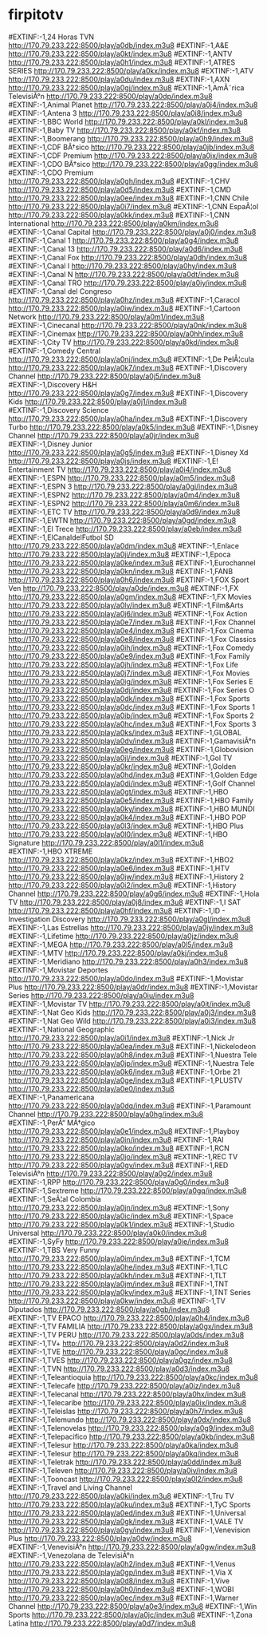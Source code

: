 # firpitotv
#EXTINF:-1,24 Horas TVN
http://170.79.233.222:8500/play/a0db/index.m3u8
#EXTINF:-1,A&E
http://170.79.233.222:8500/play/a0kt/index.m3u8
#EXTINF:-1,ANTV
http://170.79.233.222:8500/play/a0h1/index.m3u8
#EXTINF:-1,ATRES SERIES
http://170.79.233.222:8500/play/a0kx/index.m3u8
#EXTINF:-1,ATV
http://170.79.233.222:8500/play/a0du/index.m3u8
#EXTINF:-1,AXN
http://170.79.233.222:8500/play/a0gj/index.m3u8
#EXTINF:-1,AmÃ˜rica TelevisiÃ°n
http://170.79.233.222:8500/play/a0dp/index.m3u8
#EXTINF:-1,Animal Planet
http://170.79.233.222:8500/play/a0j4/index.m3u8
#EXTINF:-1,Antena 3
http://170.79.233.222:8500/play/a0i8/index.m3u8
#EXTINF:-1,BBC World
http://170.79.233.222:8500/play/a0kl/index.m3u8
#EXTINF:-1,Baby TV
http://170.79.233.222:8500/play/a0kf/index.m3u8
#EXTINF:-1,Boomerang
http://170.79.233.222:8500/play/a0h9/index.m3u8
#EXTINF:-1,CDF BÃ†sico
http://170.79.233.222:8500/play/a0jb/index.m3u8
#EXTINF:-1,CDF Premium
http://170.79.233.222:8500/play/a0jx/index.m3u8
#EXTINF:-1,CDO BÃ†sico
http://170.79.233.222:8500/play/a0gg/index.m3u8
#EXTINF:-1,CDO Premium
http://170.79.233.222:8500/play/a0gh/index.m3u8
#EXTINF:-1,CHV
http://170.79.233.222:8500/play/a0d5/index.m3u8
#EXTINF:-1,CMD
http://170.79.233.222:8500/play/a0ee/index.m3u8
#EXTINF:-1,CNN Chile
http://170.79.233.222:8500/play/a0i7/index.m3u8
#EXTINF:-1,CNN EspaÃ¦ol
http://170.79.233.222:8500/play/a0kk/index.m3u8
#EXTINF:-1,CNN International
http://170.79.233.222:8500/play/a0km/index.m3u8
#EXTINF:-1,Canal  Capital
http://170.79.233.222:8500/play/a0j0/index.m3u8
#EXTINF:-1,Canal 1
http://170.79.233.222:8500/play/a0g4/index.m3u8
#EXTINF:-1,Canal 13
http://170.79.233.222:8500/play/a0d6/index.m3u8
#EXTINF:-1,Canal Fox
http://170.79.233.222:8500/play/a0dh/index.m3u8
#EXTINF:-1,Canal I
http://170.79.233.222:8500/play/a0hy/index.m3u8
#EXTINF:-1,Canal N
http://170.79.233.222:8500/play/a0dt/index.m3u8
#EXTINF:-1,Canal TRO
http://170.79.233.222:8500/play/a0iy/index.m3u8
#EXTINF:-1,Canal del Congreso
http://170.79.233.222:8500/play/a0hz/index.m3u8
#EXTINF:-1,Caracol
http://170.79.233.222:8500/play/a0iw/index.m3u8
#EXTINF:-1,Cartoon Network
http://170.79.233.222:8500/play/a0m1/index.m3u8
#EXTINF:-1,Cinecanal
http://170.79.233.222:8500/play/a0nk/index.m3u8
#EXTINF:-1,Cinemax
http://170.79.233.222:8500/play/a0hh/index.m3u8
#EXTINF:-1,City TV
http://170.79.233.222:8500/play/a0kd/index.m3u8
#EXTINF:-1,Comedy Central
http://170.79.233.222:8500/play/a0nj/index.m3u8
#EXTINF:-1,De PelÅ¦cula
http://170.79.233.222:8500/play/a0k7/index.m3u8
#EXTINF:-1,Discovery Channel
http://170.79.233.222:8500/play/a0j5/index.m3u8
#EXTINF:-1,Discovery H&H
http://170.79.233.222:8500/play/a0g7/index.m3u8
#EXTINF:-1,Discovery Kids
http://170.79.233.222:8500/play/a0j1/index.m3u8
#EXTINF:-1,Discovery Science
http://170.79.233.222:8500/play/a0ha/index.m3u8
#EXTINF:-1,Discovery Turbo
http://170.79.233.222:8500/play/a0k5/index.m3u8
#EXTINF:-1,Disney Channel
http://170.79.233.222:8500/play/a0jr/index.m3u8
#EXTINF:-1,Disney Junior
http://170.79.233.222:8500/play/a0g5/index.m3u8
#EXTINF:-1,Disney Xd
http://170.79.233.222:8500/play/a0js/index.m3u8
#EXTINF:-1,E! Entertainment TV
http://170.79.233.222:8500/play/a0i4/index.m3u8
#EXTINF:-1,ESPN
http://170.79.233.222:8500/play/a0m5/index.m3u8
#EXTINF:-1,ESPN 3
http://170.79.233.222:8500/play/a0gi/index.m3u8
#EXTINF:-1,ESPN2
http://170.79.233.222:8500/play/a0m4/index.m3u8
#EXTINF:-1,ESPN2
http://170.79.233.222:8500/play/a0m6/index.m3u8
#EXTINF:-1,ETC TV
http://170.79.233.222:8500/play/a0d9/index.m3u8
#EXTINF:-1,EWTN
http://170.79.233.222:8500/play/a0gd/index.m3u8
#EXTINF:-1,El Trece
http://170.79.233.222:8500/play/a0eb/index.m3u8
#EXTINF:-1,ElCanaldelFutbol SD
http://170.79.233.222:8500/play/a0dm/index.m3u8
#EXTINF:-1,Enlace
http://170.79.233.222:8500/play/a0ji/index.m3u8
#EXTINF:-1,Epoca
http://170.79.233.222:8500/play/a0ke/index.m3u8
#EXTINF:-1,Eurochannel
http://170.79.233.222:8500/play/a0kn/index.m3u8
#EXTINF:-1,FANB
http://170.79.233.222:8500/play/a0h6/index.m3u8
#EXTINF:-1,FOX Sport Ven
http://170.79.233.222:8500/play/a0de/index.m3u8
#EXTINF:-1,FX
http://170.79.233.222:8500/play/a0gm/index.m3u8
#EXTINF:-1,FX Movies
http://170.79.233.222:8500/play/a0lv/index.m3u8
#EXTINF:-1,Film&Arts
http://170.79.233.222:8500/play/a0j6/index.m3u8
#EXTINF:-1,Fox Action
http://170.79.233.222:8500/play/a0e7/index.m3u8
#EXTINF:-1,Fox Channel
http://170.79.233.222:8500/play/a0e4/index.m3u8
#EXTINF:-1,Fox Cinema
http://170.79.233.222:8500/play/a0e8/index.m3u8
#EXTINF:-1,Fox Classics
http://170.79.233.222:8500/play/a0ih/index.m3u8
#EXTINF:-1,Fox Comedy
http://170.79.233.222:8500/play/a0e9/index.m3u8
#EXTINF:-1,Fox Family
http://170.79.233.222:8500/play/a0jh/index.m3u8
#EXTINF:-1,Fox Life
http://170.79.233.222:8500/play/a0j7/index.m3u8
#EXTINF:-1,Fox Movies
http://170.79.233.222:8500/play/a0ig/index.m3u8
#EXTINF:-1,Fox Series E
http://170.79.233.222:8500/play/a0dj/index.m3u8
#EXTINF:-1,Fox Series O
http://170.79.233.222:8500/play/a0dk/index.m3u8
#EXTINF:-1,Fox Sports
http://170.79.233.222:8500/play/a0dc/index.m3u8
#EXTINF:-1,Fox Sports 1
http://170.79.233.222:8500/play/a0ib/index.m3u8
#EXTINF:-1,Fox Sports 2
http://170.79.233.222:8500/play/a0hc/index.m3u8
#EXTINF:-1,Fox Sports 3
http://170.79.233.222:8500/play/a0ks/index.m3u8
#EXTINF:-1,GLOBAL
http://170.79.233.222:8500/play/a0dv/index.m3u8
#EXTINF:-1,GamavisiÃ°n
http://170.79.233.222:8500/play/a0eg/index.m3u8
#EXTINF:-1,Globovision
http://170.79.233.222:8500/play/a0jl/index.m3u8
#EXTINF:-1,Gol TV
http://170.79.233.222:8500/play/a0kr/index.m3u8
#EXTINF:-1,Golden
http://170.79.233.222:8500/play/a0hd/index.m3u8
#EXTINF:-1,Golden Edge
http://170.79.233.222:8500/play/a0di/index.m3u8
#EXTINF:-1,Golf Channel
http://170.79.233.222:8500/play/a0gt/index.m3u8
#EXTINF:-1,HBO
http://170.79.233.222:8500/play/a0e5/index.m3u8
#EXTINF:-1,HBO Family
http://170.79.233.222:8500/play/a0ky/index.m3u8
#EXTINF:-1,HBO MUNDI
http://170.79.233.222:8500/play/a0k4/index.m3u8
#EXTINF:-1,HBO POP
http://170.79.233.222:8500/play/a0l3/index.m3u8
#EXTINF:-1,HBO Plus
http://170.79.233.222:8500/play/a0l0/index.m3u8
#EXTINF:-1,HBO Signature
http://170.79.233.222:8500/play/a0l1/index.m3u8
#EXTINF:-1,HBO XTREME
http://170.79.233.222:8500/play/a0kz/index.m3u8
#EXTINF:-1,HBO2
http://170.79.233.222:8500/play/a0e6/index.m3u8
#EXTINF:-1,HTV
http://170.79.233.222:8500/play/a0jw/index.m3u8
#EXTINF:-1,History 2
http://170.79.233.222:8500/play/a0i2/index.m3u8
#EXTINF:-1,History Channel
http://170.79.233.222:8500/play/a0g6/index.m3u8
#EXTINF:-1,Hola TV
http://170.79.233.222:8500/play/a0j8/index.m3u8
#EXTINF:-1,I SAT
http://170.79.233.222:8500/play/a0hf/index.m3u8
#EXTINF:-1,ID - Investigation Discovery
http://170.79.233.222:8500/play/a0gl/index.m3u8
#EXTINF:-1,Las Estrellas
http://170.79.233.222:8500/play/a0jv/index.m3u8
#EXTINF:-1,Lifetime
http://170.79.233.222:8500/play/a0jz/index.m3u8
#EXTINF:-1,MEGA
http://170.79.233.222:8500/play/a0l5/index.m3u8
#EXTINF:-1,MTV
http://170.79.233.222:8500/play/a0kj/index.m3u8
#EXTINF:-1,Meridiano
http://170.79.233.222:8500/play/a0h3/index.m3u8
#EXTINF:-1,Movistar Deportes
http://170.79.233.222:8500/play/a0do/index.m3u8
#EXTINF:-1,Movistar Plus
http://170.79.233.222:8500/play/a0dr/index.m3u8
#EXTINF:-1,Movistar Series
http://170.79.233.222:8500/play/a0iu/index.m3u8
#EXTINF:-1,Movistar TV
http://170.79.233.222:8500/play/a0it/index.m3u8
#EXTINF:-1,Nat Geo Kids
http://170.79.233.222:8500/play/a0j3/index.m3u8
#EXTINF:-1,Nat Geo Wild
http://170.79.233.222:8500/play/a0i3/index.m3u8
#EXTINF:-1,National Geographic
http://170.79.233.222:8500/play/a0i1/index.m3u8
#EXTINF:-1,Nick Jr
http://170.79.233.222:8500/play/a0ea/index.m3u8
#EXTINF:-1,Nickelodeon
http://170.79.233.222:8500/play/a0h8/index.m3u8
#EXTINF:-1,Nuestra Tele
http://170.79.233.222:8500/play/a0jp/index.m3u8
#EXTINF:-1,Nuestra Tele
http://170.79.233.222:8500/play/a0k6/index.m3u8
#EXTINF:-1,Orbe 21
http://170.79.233.222:8500/play/a0ge/index.m3u8
#EXTINF:-1,PLUSTV
http://170.79.233.222:8500/play/a0e0/index.m3u8
#EXTINF:-1,Panamericana
http://170.79.233.222:8500/play/a0dq/index.m3u8
#EXTINF:-1,Paramount Channel
http://170.79.233.222:8500/play/a0hg/index.m3u8
#EXTINF:-1,PerÅ“ MÃ†gico
http://170.79.233.222:8500/play/a0e1/index.m3u8
#EXTINF:-1,Playboy
http://170.79.233.222:8500/play/a0in/index.m3u8
#EXTINF:-1,RAI
http://170.79.233.222:8500/play/a0ko/index.m3u8
#EXTINF:-1,RCN
http://170.79.233.222:8500/play/a0jo/index.m3u8
#EXTINF:-1,REC TV
http://170.79.233.222:8500/play/a0gv/index.m3u8
#EXTINF:-1,RED TelevisiÃ°n
http://170.79.233.222:8500/play/a0g2/index.m3u8
#EXTINF:-1,RPP
http://170.79.233.222:8500/play/a0g0/index.m3u8
#EXTINF:-1,Sextreme
http://170.79.233.222:8500/play/a0gq/index.m3u8
#EXTINF:-1,SeÃ¦al Colombia
http://170.79.233.222:8500/play/a0jn/index.m3u8
#EXTINF:-1,Sony
http://170.79.233.222:8500/play/a0ic/index.m3u8
#EXTINF:-1,Space
http://170.79.233.222:8500/play/a0k1/index.m3u8
#EXTINF:-1,Studio Universal
http://170.79.233.222:8500/play/a0k0/index.m3u8
#EXTINF:-1,SyFy
http://170.79.233.222:8500/play/a0ie/index.m3u8
#EXTINF:-1,TBS Very Funny
http://170.79.233.222:8500/play/a0im/index.m3u8
#EXTINF:-1,TCM
http://170.79.233.222:8500/play/a0he/index.m3u8
#EXTINF:-1,TLC
http://170.79.233.222:8500/play/a0kh/index.m3u8
#EXTINF:-1,TLT
http://170.79.233.222:8500/play/a0jm/index.m3u8
#EXTINF:-1,TNT
http://170.79.233.222:8500/play/a0kv/index.m3u8
#EXTINF:-1,TNT Series
http://170.79.233.222:8500/play/a0kw/index.m3u8
#EXTINF:-1,TV Diputados
http://170.79.233.222:8500/play/a0gb/index.m3u8
#EXTINF:-1,TV EPACO
http://170.79.233.222:8500/play/a0h4/index.m3u8
#EXTINF:-1,TV FAMILIA
http://170.79.233.222:8500/play/a0gx/index.m3u8
#EXTINF:-1,TV PERU
http://170.79.233.222:8500/play/a0ds/index.m3u8
#EXTINF:-1,TV+
http://170.79.233.222:8500/play/a0d2/index.m3u8
#EXTINF:-1,TVE
http://170.79.233.222:8500/play/a0gc/index.m3u8
#EXTINF:-1,TVES
http://170.79.233.222:8500/play/a0gz/index.m3u8
#EXTINF:-1,TVN
http://170.79.233.222:8500/play/a0d3/index.m3u8
#EXTINF:-1,Teleantioquia
http://170.79.233.222:8500/play/a0kc/index.m3u8
#EXTINF:-1,Telecafe
http://170.79.233.222:8500/play/a0iz/index.m3u8
#EXTINF:-1,Telecanal
http://170.79.233.222:8500/play/a0hx/index.m3u8
#EXTINF:-1,Telecaribe
http://170.79.233.222:8500/play/a0ix/index.m3u8
#EXTINF:-1,Teleislas
http://170.79.233.222:8500/play/a0h7/index.m3u8
#EXTINF:-1,Telemundo
http://170.79.233.222:8500/play/a0dx/index.m3u8
#EXTINF:-1,Telenovelas
http://170.79.233.222:8500/play/a0g9/index.m3u8
#EXTINF:-1,Telepacifico
http://170.79.233.222:8500/play/a0kb/index.m3u8
#EXTINF:-1,Telesur
http://170.79.233.222:8500/play/a0ka/index.m3u8
#EXTINF:-1,Telesur
http://170.79.233.222:8500/play/a0kq/index.m3u8
#EXTINF:-1,Teletrak
http://170.79.233.222:8500/play/a0dd/index.m3u8
#EXTINF:-1,Televen
http://170.79.233.222:8500/play/a0iv/index.m3u8
#EXTINF:-1,Tooncast
http://170.79.233.222:8500/play/a0l2/index.m3u8
#EXTINF:-1,Travel and Living Channel
http://170.79.233.222:8500/play/a0ki/index.m3u8
#EXTINF:-1,Tru TV
http://170.79.233.222:8500/play/a0ku/index.m3u8
#EXTINF:-1,TyC Sports
http://170.79.233.222:8500/play/a0ed/index.m3u8
#EXTINF:-1,Universal
http://170.79.233.222:8500/play/a0gk/index.m3u8
#EXTINF:-1,VALE TV
http://170.79.233.222:8500/play/a0gy/index.m3u8
#EXTINF:-1,Venevision Plus
http://170.79.233.222:8500/play/a0dw/index.m3u8
#EXTINF:-1,VenevisiÃ°n
http://170.79.233.222:8500/play/a0gw/index.m3u8
#EXTINF:-1,Venezolana de TelevisiÃ°n
http://170.79.233.222:8500/play/a0h2/index.m3u8
#EXTINF:-1,Venus
http://170.79.233.222:8500/play/a0gp/index.m3u8
#EXTINF:-1,Via X
http://170.79.233.222:8500/play/a0d8/index.m3u8
#EXTINF:-1,Vive
http://170.79.233.222:8500/play/a0h0/index.m3u8
#EXTINF:-1,WOBI
http://170.79.233.222:8500/play/a0ec/index.m3u8
#EXTINF:-1,Warner Channel
http://170.79.233.222:8500/play/a0e3/index.m3u8
#EXTINF:-1,Win Sports
http://170.79.233.222:8500/play/a0jc/index.m3u8
#EXTINF:-1,Zona Latina
http://170.79.233.222:8500/play/a0d7/index.m3u8
